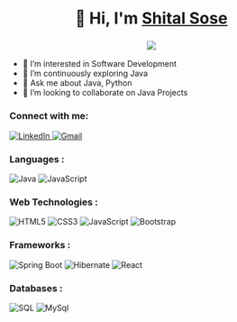 <h1 align="center">👋 Hi, I'm <a href="https://www.linkedin.com/in/vaibhav-vhankade/" target="_blank"> Shital Sose </a></h1>
<h3 align="center"> <img src="https://readme-typing-svg.herokuapp.com?color=0357F7&lines=Java+Developer+%3A)" /> </h3>

- 👀 I’m interested in Software Development  
- 🌱 I’m continuously exploring Java  
- 💬 Ask me about Java, Python  
- 👯 I’m looking to collaborate on Java Projects

<h3 align="left" dir="auto">Connect with me:</h3>

<div align="left" dir="auto">
  <a href="https://www.linkedin.com/in/shital-sose/" target="_blank" rel="noopener noreferrer">
    <img src="https://img.shields.io/badge/linkedin-%230077B5.svg?style=for-the-badge&logo=linkedin&logoColor=white" alt="LinkedIn" style="max-width: 100%;">
</a>
  
  <a href="mailto:avhadshital207@gmail.com" target="_blank" rel="noopener noreferrer">
    <img src="https://img.shields.io/badge/Gmail-D14836?style=for-the-badge&logo=gmail&logoColor=white" alt="Gmail" style="max-width: 100%;">
</a>

</div>

<h3 align="left" dir="auto">Languages :</h3>
<div align="left" dir="auto">
  <img alt="Java" src="https://img.shields.io/badge/Java-ED8B00?style=for-the-badge&logo=openjdk&logoColor=white"/>
  <img alt="JavaScript" src="https://img.shields.io/badge/javascript-%23323330.svg?style=for-the-badge&logo=javascript&logoColor=%23F7DF1E" style="max-width: 100%;">
</div>

<h3 align="left" dir="auto">Web Technologies :</h3>
<div align="left" dir="auto">
  <img alt="HTML5" src="https://img.shields.io/badge/HTML5-%23E34F26?style=for-the-badge&logo=html5&logoColor=white" style="max-width: 100%;">
  <img alt="CSS3" src="https://img.shields.io/badge/css3-%231572B6.svg?style=for-the-badge&amp;logo=css3&amp;logoColor=white" style="max-width: 100%;">
  <img alt="JavaScript" src="https://img.shields.io/badge/javascript-%23323330.svg?style=for-the-badge&amp;logo=javascript&amp;logoColor=%23F7DF1E" style="max-width: 100%;">
  <img alt="Bootstrap" src="https://img.shields.io/badge/bootstrap-%23563D7C.svg?style=for-the-badge&amp;logo=bootstrap&amp;logoColor=white" style="max-width: 100%;">
</div>

<h3 align="left" dir="auto">Frameworks :</h3>
<div align="left" dir="auto">
  <img alt="Spring Boot" src="https://img.shields.io/badge/Spring_Boot-%236DB33F.svg?style=for-the-badge&logo=spring-boot&logoColor=white" style="max-width: 100%;">
  <img alt="Hibernate" src="https://img.shields.io/badge/Hibernate-%23FF5722.svg?style=for-the-badge&logo=hibernate&logoColor=white" style="max-width: 100%;">
 
  <img alt="React" src="https://img.shields.io/badge/React-%2361DAFB.svg?style=for-the-badge&logo=react&logoColor=black"/>
</div>

<h3 align="left" dir="auto">Databases :</h3>
<div align="left" dir="auto">
  <img alt="SQL" src="https://img.shields.io/badge/SQL-%230075A8.svg?style=for-the-badge&logo=sql&logoColor=white" style="max-width: 100%;">
  <img alt="MySql" src="https://img.shields.io/badge/MySQL-00000F?style=for-the-badge&logo=mysql&logoColor=white"/>
 
</div>
